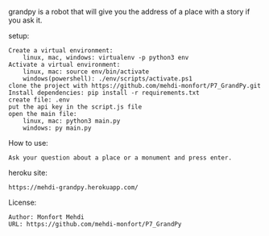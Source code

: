 grandpy is a robot that will give you the address of a place with a story if you ask it.

setup:

    Create a virtual environment:
        linux, mac, windows: virtualenv -p python3 env
    Activate a virtual environment:
        linux, mac: source env/bin/activate
        windows(powershell): ./env/scripts/activate.ps1
    clone the project with https://github.com/mehdi-monfort/P7_GrandPy.git
    Install dependencies: pip install -r requirements.txt
    create file: .env
    put the api key in the script.js file
    open the main file:
        linux, mac: python3 main.py
        windows: py main.py

How to use:

	Ask your question about a place or a monument and press enter.

heroku site:

	https://mehdi-grandpy.herokuapp.com/

License:
	
	Author: Monfort Mehdi
	URL: https://github.com/mehdi-monfort/P7_GrandPy
